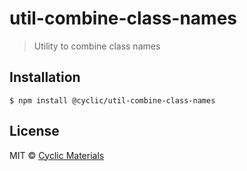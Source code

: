 # util-combine-class-names

> Utility to combine class names

## Installation

```shell
$ npm install @cyclic/util-combine-class-names
```

## License

MIT © [Cyclic Materials](http://github.com/CyclicMaterials) 
